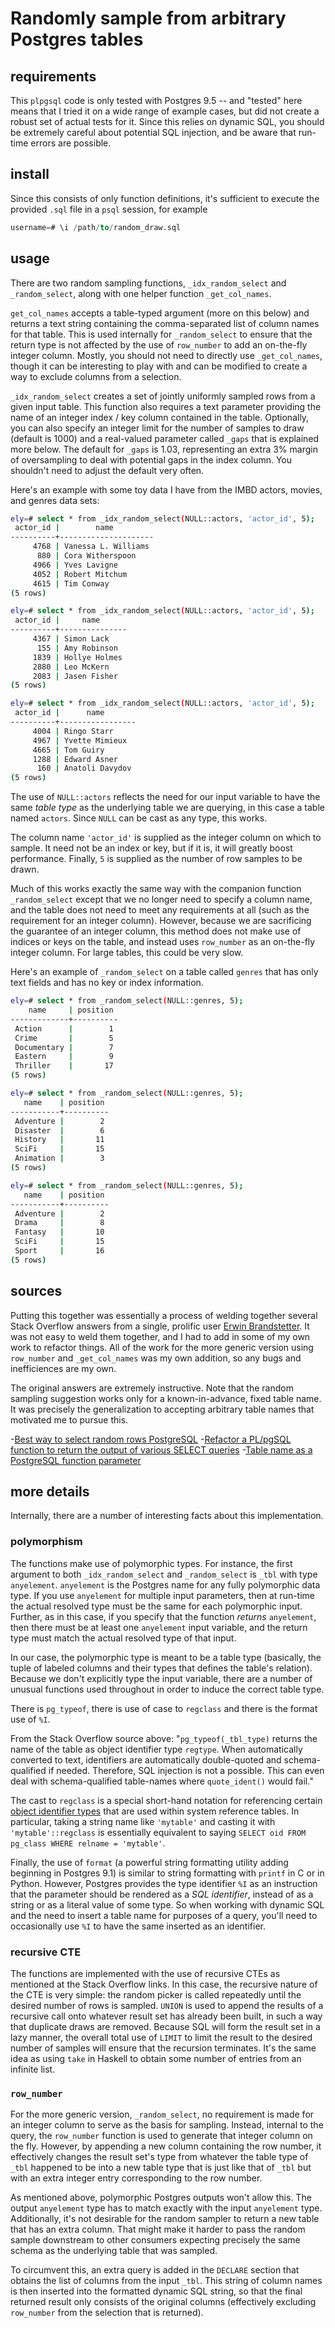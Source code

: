 # Randomly sample from arbitrary Postgres tables
## requirements
This `plpgsql` code is only tested with Postgres 9.5 -- and "tested" here means that I tried it on a wide range of example cases, but did not create a robust set of actual tests for it. Since this relies on dynamic SQL, you should be extremely careful about
potential SQL injection, and be aware that run-time errors are possible.

## install
Since this consists of only function definitions, it's sufficient to execute the provided `.sql` file in a `psql` session, for example

```sql
username=# \i /path/to/random_draw.sql
```

## usage
There are two random sampling functions, `_idx_random_select` and `_random_select`, along with one helper function `_get_col_names`. 

`get_col_names` accepts a table-typed argument (more on this below) and returns a text string containing the comma-separated list of column names for that table. This is used internally for `_random_select` to ensure that the return type is not affected by the use of `row_number` to add an on-the-fly integer column. Mostly, you should not need to directly use `_get_col_names`, though it can be interesting to play with and can be modified to create a way to exclude columns from a selection.

`_idx_random_select` creates a set of jointly uniformly sampled rows from a given input table. This function also requires a text parameter providing the name of an integer index / key column contained in the table. Optionally, you can also specify an integer limit for the number of samples to draw (default is 1000) and a real-valued parameter called `_gaps` that is explained more below. The default for `_gaps` is 1.03, representing an extra 3% margin of oversampling to deal with potential gaps in the index column. You shouldn't need to adjust the default very often.

Here's an example with some toy data I have from the IMBD actors, movies, and genres data sets:

```bash
ely=# select * from _idx_random_select(NULL::actors, 'actor_id', 5);
 actor_id |        name         
----------+---------------------
     4768 | Vanessa L. Williams
      880 | Cora Witherspoon
     4966 | Yves Lavigne
     4052 | Robert Mitchum
     4615 | Tim Conway
(5 rows)

ely=# select * from _idx_random_select(NULL::actors, 'actor_id', 5);
 actor_id |     name      
----------+---------------
     4367 | Simon Lack
      155 | Amy Robinson
     1839 | Hollye Holmes
     2880 | Leo McKern
     2083 | Jasen Fisher
(5 rows)

ely=# select * from _idx_random_select(NULL::actors, 'actor_id', 5);
 actor_id |      name       
----------+-----------------
     4004 | Ringo Starr
     4967 | Yvette Mimieux
     4665 | Tom Guiry
     1288 | Edward Asner
      160 | Anatoli Davydov
(5 rows)

```

The use of `NULL::actors` reflects the need for our input variable to have the same *table type* as the underlying table we are querying, in this case a table named `actors`. Since `NULL` can be cast as any type, this works.

The column name `'actor_id'` is supplied as the integer column on which to sample. It need not be an index or key, but if it is, it will greatly boost performance. Finally, `5` is supplied as the number of row samples to be drawn.

Much of this works exactly the same way with the companion function `_random_select` except that we no longer need to specify a column name, and the table does not need to meet any requirements at all (such as the requirement for an integer column). However, because we are sacrificing the guarantee of an integer column, this method does not make use of indices or keys on the table, and instead uses `row_number` as an on-the-fly integer column. For large tables, this could be very slow.

Here's an example of `_random_select` on a table called `genres` that has only text fields and has no key or index information.

```bash
ely=# select * from _random_select(NULL::genres, 5);
    name     | position 
-------------+----------
 Action      |        1
 Crime       |        5
 Documentary |        7
 Eastern     |        9
 Thriller    |       17
(5 rows)

ely=# select * from _random_select(NULL::genres, 5);
   name    | position 
-----------+----------
 Adventure |        2
 Disaster  |        6
 History   |       11
 SciFi     |       15
 Animation |        3
(5 rows)

ely=# select * from _random_select(NULL::genres, 5);
   name    | position 
-----------+----------
 Adventure |        2
 Drama     |        8
 Fantasy   |       10
 SciFi     |       15
 Sport     |       16
(5 rows)

```

## sources
Putting this together was essentially a process of welding together several Stack Overflow answers from a single, prolific user [Erwin Brandstetter](http://stackoverflow.com/users/939860/erwin-brandstetter). It was not easy to weld them together, and I had to add in some of my own work to refactor things. All of the work for the more generic version using `row_number` and `_get_col_names` was my own addition, so any bugs and inefficiences are my own. 

The original answers are extremely instructive. Note that the random sampling suggestion works only for a known-in-advance, fixed table name. It was precisely the generalization to accepting arbitrary table names that motivated me to pursue this.

-[Best way to select random rows PostgreSQL](http://stackoverflow.com/a/8675160/567620)
-[Refactor a PL/pgSQL function to return the output of various SELECT queries](http://stackoverflow.com/a/11751557/567620)
-[Table name as a PostgreSQL function parameter](http://stackoverflow.com/a/10711349/567620)

## more details
Internally, there are a number of interesting facts about this implementation.

### polymorphism
The functions make use of polymorphic types. For instance, the first argument to both `_idx_random_select` and `_random_select` is `_tbl` with type `anyelement`. `anyelement` is the Postgres name for any fully polymorphic data type. If you use `anyelement` for multiple input parameters, then at run-time the actual resolved type must be the same for each polymorphic input. Further, as in this case, if you specify that the function *returns* `anyelement`, then there must be at least one `anyelement` input variable, and the return type must match the actual resolved type of that input.

In our case, the polymorphic type is meant to be a table type (basically, the tuple of labeled columns and their types that defines the table's relation). Because we don't explicitly type the input variable, there are a number of unusual functions used throughout in order to induce the correct table type. 

There is `pg_typeof`, there is use of case to `regclass` and there is the format use of `%I`. 

From the Stack Overflow source above: "`pg_typeof(_tbl_type)` returns the name of the table as object identifier type `regtype`. When automatically converted to text, identifiers are automatically double-quoted and schema-qualified if needed. Therefore, SQL injection is not a possible. This can even deal with schema-qualified table-names where `quote_ident()` would fail."

The cast to `regclass` is a special short-hand notation for referencing certain [object identifier types](http://www.postgresql.org/docs/8.1/static/datatype-oid.html) that are used within system reference tables. In particular, taking a string name like `'mytable'` and casting it with `'mytable'::regclass` is essentially equivalent to saying `SELECT oid FROM pg_class WHERE relname = 'mytable'`.

Finally, the use of `format` (a powerful string formatting utility adding beginning in Postgres 9.1) is similar to string formatting with `printf` in C or in Python. However, Postgres provides the type identifier `%I` as an instruction that the parameter should be rendered as a *SQL identifier*, instead of as a string or as a literal value of some type. So when working with dynamic SQL and the need to insert a table name for purposes of a query, you'll need to occasionally use `%I` to have the same inserted as an identifier.

### recursive CTE
The functions are implemented with the use of recursive CTEs as mentioned at the Stack Overflow links. In this case, the recursive nature of the CTE is very simple: the random picker is called repeatedly until the desired number of rows is sampled. `UNION` is used to append the results of a recursive call onto whatever result set has already been built, in such a way that duplicate draws are removed. Because SQL will form the result set in a lazy manner, the overall total use of `LIMIT` to limit the result to the desired number of samples will ensure that the recursion terminates. It's the same idea as using `take` in Haskell to obtain some number of entries from an infinite list.

### `row_number`
For the more generic version, `_random_select`, no requirement is made for an integer column to serve as the basis for sampling. Instead, internal to the query, the `row_number` function is used to generate that integer column on the fly. However, by appending a new column containing the row number, it effectively changes the result set's type from whatever the table type of `_tbl` happened to be into a new table type that is just like that of `_tbl` but with an extra integer entry corresponding to the row number.

As mentioned above, polymorphic Postgres outputs won't allow this. The output `anyelement` type has to match exactly with the input `anyelement` type. Additionally, it's not desirable for the random sampler to return a new table that has an extra column. That might make it harder to pass the random sample downstream to other consumers expecting precisely the same schema as the underlying table that was sampled.

To circumvent this, an extra query is added in the `DECLARE` section that obtains the list of columns from the input `_tbl`. This string of column names is then inserted into the formatted dynamic SQL string, so that the final returned result only consists of the original columns (effectively excluding `row_number` from the selection that is returned).
 

